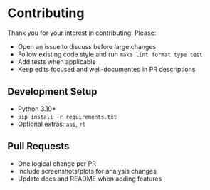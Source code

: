 # Contributing

Thank you for your interest in contributing! Please:

- Open an issue to discuss before large changes
- Follow existing code style and run `make lint format type test`
- Add tests when applicable
- Keep edits focused and well-documented in PR descriptions

## Development Setup
- Python 3.10+
- `pip install -r requirements.txt`
- Optional extras: `api`, `rl`

## Pull Requests
- One logical change per PR
- Include screenshots/plots for analysis changes
- Update docs and README when adding features